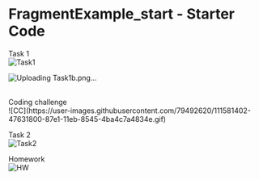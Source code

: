 FragmentExample_start - Starter Code
====================================

Task 1
<br>
![Task1](https://user-images.githubusercontent.com/79492620/111581041-ab391100-87e0-11eb-95d5-080615b231c1.gif)
<br>

![Uploading Task1b.png…]()

<br>
Coding challenge
<br>
![CC](https://user-images.githubusercontent.com/79492620/111581402-47631800-87e1-11eb-8545-4ba4c7a4834e.gif)
<br>

Task 2
<br>
![Task2](https://user-images.githubusercontent.com/79492620/111581326-26022c00-87e1-11eb-8aad-48ff84dedebe.gif)
<br>

Homework
<br>
![HW](https://user-images.githubusercontent.com/79492620/111581474-69f53100-87e1-11eb-9847-7aff14db2efd.gif)



